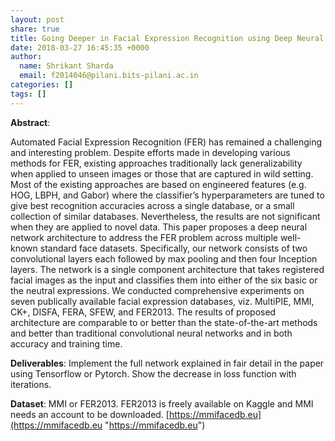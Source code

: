 ```yaml
---
layout: post
share: true
title: Going Deeper in Facial Expression Recognition using Deep Neural Networks
date: 2018-03-27 16:45:35 +0000
author:
  name: Shrikant Sharda
  email: f2014046@pilani.bits-pilani.ac.in
categories: []
tags: []
---
```

**Abstract**:

Automated Facial Expression Recognition (FER) has remained a challenging and interesting problem. Despite efforts made in developing various methods for FER, existing approaches traditionally lack generalizability when applied to unseen images or those that are captured in wild setting. Most of the existing approaches are based on engineered features (e.g. HOG, LBPH, and Gabor) where the classifier’s hyperparameters are tuned to give best recognition accuracies across a single database, or a small collection of similar databases. Nevertheless, the results are not significant when they are applied to novel data. This paper proposes a deep neural network architecture to address the FER problem across multiple well-known standard face datasets. Specifically, our network consists of two convolutional layers each followed by max pooling and then four Inception layers. The network is a single component architecture that takes registered facial images as the input and classifies them into either of the six basic or the neutral expressions. We conducted comprehensive experiments on seven publically available facial expression databases, viz. MultiPIE, MMI, CK+, DISFA, FERA, SFEW, and FER2013. The results of proposed architecture are comparable to or better than the state-of-the-art methods and better than traditional convolutional neural networks and in both accuracy and training time. 

**Deliverables**: Implement the full network explained in fair detail in the paper using Tensorflow or Pytorch. Show the decrease in loss function with iterations.

**Dataset**: MMI or FER2013. FER2013 is freely available on Kaggle and MMI needs an account to be downloaded. [https://mmifacedb.eu](https://mmifacedb.eu "https://mmifacedb.eu")